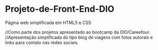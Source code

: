 # Projeto-de-Front-End-DIO
Página web simplificada em HTML5 e CSS


//Como parte dos projetos apresentado ao bootcamp da DIO/Careefour.
//Apresentação simplificada do tipo blog de viagens com fotos autorais e links para contato nas redes sociais.
